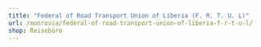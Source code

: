 ```yaml
---
title: "Federal of Road Transport Union of Liberia (F. R. T. U. L)"
url: /monrovia/federal-of-road-transport-union-of-liberia-f-r-t-u-l/
shop: Reisebüro
---
```

